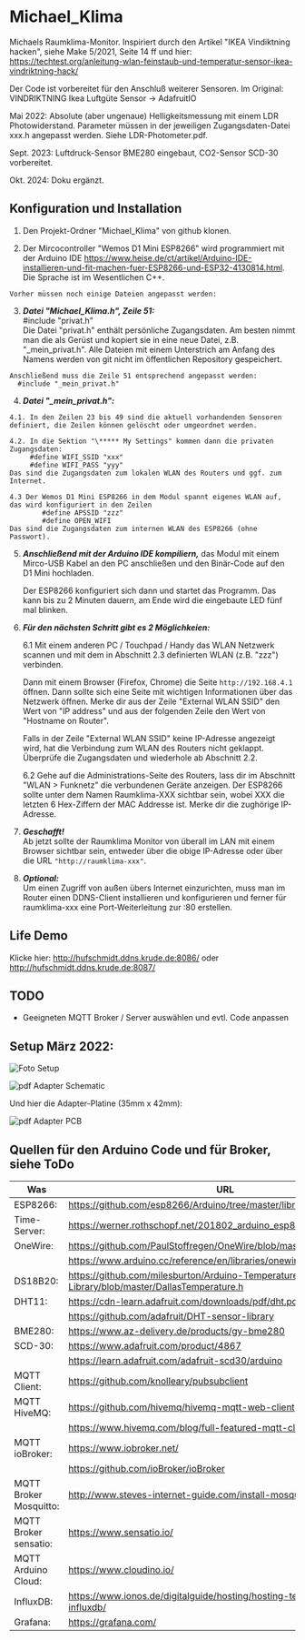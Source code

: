# Michael_Klima

Michaels Raumklima-Monitor. Inspiriert durch den Artikel
"IKEA Vindiktning hacken", siehe Make 5/2021, Seite 14 ff und hier: <https://techtest.org/anleitung-wlan-feinstaub-und-temperatur-sensor-ikea-vindriktning-hack/>

Der Code ist vorbereitet für den Anschluß weiterer Sensoren.
Im Original: VINDRIKTNING Ikea Luftgüte Sensor -> AdafruitIO

Mai 2022: Absolute (aber ungenaue) Helligkeitsmessung mit einem LDR Photowiderstand. Parameter müssen in der jeweiligen Zugangsdaten-Datei xxx.h angepasst werden. Siehe LDR-Photometer.pdf.

Sept. 2023: Luftdruck-Sensor BME280 eingebaut, CO2-Sensor SCD-30 vorbereitet.

Okt. 2024: Doku ergänzt.

## Konfiguration und Installation
  1. Den Projekt-Ordner "Michael_Klima" von github klonen.

  2. Der Mircocontroller "Wemos D1 Mini ESP8266" wird programmiert mit der Arduino IDE <https://www.heise.de/ct/artikel/Arduino-IDE-installieren-und-fit-machen-fuer-ESP8266-und-ESP32-4130814.html>. Die Sprache ist im Wesentlichen C++.

    Vorher müssen noch einige Dateien angepasst werden:

  3. ***Datei "Michael_Klima.h", Zeile 51:***  
        #include "privat.h"  
    Die Datei "privat.h" enthält persönliche Zugangsdaten. Am besten nimmt man
die als Gerüst und kopiert sie in eine neue Datei, z.B. "_mein_privat.h".
Alle Dateien mit einem Unterstrich am Anfang des Namens werden von git nicht
im öffentlichen Repository gespeichert.

    Anschließend muss die Zeile 51 entsprechend angepasst werden:  
      #include "_mein_privat.h"


  4. ***Datei "_mein_privat.h":***

    4.1. In den Zeilen 23 bis 49 sind die aktuell vorhandenden Sensoren definiert, die Zeilen können gelöscht oder umgeordnet werden.

    4.2. In die Sektion "\***** My Settings" kommen dann die privaten Zugangsdaten:  
         #define WIFI_SSID "xxx"  
         #define WIFI_PASS "yyy"  
    Das sind die Zugangsdaten zum lokalen WLAN des Routers und ggf. zum Internet.

    4.3 Der Wemos D1 Mini ESP8266 in dem Modul spannt eigenes WLAN auf, das wird konfiguriert in den Zeilen  
            #define APSSID "zzz"  
            #define OPEN_WIFI  
    Das sind die Zugangsdaten zum internen WLAN des ESP8266 (ohne Passwort).

5. ***Anschließend mit der Arduino IDE kompiliern,*** das Modul mit einem Mirco-USB Kabel an den PC anschließen und den Binär-Code auf den D1 Mini hochladen.

    Der ESP8266 konfiguriert sich dann und startet das Programm. Das kann bis zu 2 Minuten dauern, am Ende wird die eingebaute LED fünf mal blinken.

6. ***Für den nächsten Schritt gibt es 2 Möglichkeien:***

    6.1 Mit einem anderen PC / Touchpad / Handy das WLAN Netzwerk scannen und mit dem in Abschnitt 2.3 definierten WLAN (z.B. "zzz") verbinden.

      Dann mit einem Browser (Firefox, Chrome) die Seite `http://192.168.4.1` öffnen. Dann sollte sich eine Seite mit wichtigen Informationen über das Netzwerk öffnen. Merke dir aus der Zeile "External WLAN SSID" den Wert von "IP address" und aus der folgenden Zeile den Wert von "Hostname on Router".

      Falls in der Zeile "External WLAN SSID" keine IP-Adresse angezeigt wird, hat die Verbindung zum WLAN des Routers nicht geklappt. Überprüfe die Zugangsdaten und wiederhole ab Abschnitt 2.2.

    6.2 Gehe auf die Administrations-Seite des Routers, lass dir im Abschnitt "WLAN > Funknetz" die verbundenen Geräte anzeigen. Der ESP8266 sollte unter dem Namen Raumklima-XXX sichtbar sein, wobei XXX die letzten 6 Hex-Ziffern der MAC Addresse ist. Merke dir die zughörige IP-Adresse.

7. ***Geschafft!***  
  Ab jetzt sollte der Raumklima Monitor von überall im LAN mit einem Browser sichtbar sein, entweder über die obige IP-Adresse oder über die URL `"http://raumklima-xxx"`.

8. ***Optional:***  
  Um einen Zugriff von außen übers Internet einzurichten, muss man im Router einen DDNS-Client installieren und konfigurieren und ferner für raumklima-xxx eine Port-Weiterleitung zur <IP-Adresse des Moduls>:80 erstellen.


## Life Demo

Klicke hier: <http://hufschmidt.ddns.krude.de:8086/> oder <http://hufschmidt.ddns.krude.de:8087/>

## TODO

  * Geeigneten MQTT Broker / Server auswählen und evtl. Code anpassen

## Setup März 2022:

![Foto Setup](Klima-Monitor_1.png)

![pdf Adapter Schematic](D1-Mini_Adapter_V4_sch.png "Schaltplan")

Und hier die Adapter-Platine (35mm x 42mm):

![pdf Adapter PCB](D1-Mini_Adapter_V4_brd.png "Platine")

## Quellen für den Arduino Code und für Broker, siehe ToDo
|Was     |URL|
|--------|------------------------------------------------------------------------|
|ESP8266:|<https://github.com/esp8266/Arduino/tree/master/libraries/ESP8266WiFi/>|
|Time-Server:|<https://werner.rothschopf.net/201802_arduino_esp8266_ntp.htm>|
|OneWire:|<https://github.com/PaulStoffregen/OneWire/blob/master/OneWire.h>|
|        |<https://www.arduino.cc/reference/en/libraries/onewire/>|
|DS18B20:|<https://github.com/milesburton/Arduino-Temperature-Control-Library/blob/master/DallasTemperature.h>|
|DHT11:  |<https://cdn-learn.adafruit.com/downloads/pdf/dht.pdf>|
|        |<https://github.com/adafruit/DHT-sensor-library>|
|BME280: |<https://www.az-delivery.de/products/gy-bme280>|
|SCD-30: |<https://www.adafruit.com/product/4867>|
|        |<https://learn.adafruit.com/adafruit-scd30/arduino>|
|MQTT Client:|<https://github.com/knolleary/pubsubclient>|
|MQTT HiveMQ:| <https://github.com/hivemq/hivemq-mqtt-web-client>|
| |<https://www.hivemq.com/blog/full-featured-mqtt-client-browser/>|
|MQTT ioBroker:|<https://www.iobroker.net/>|
| |<https://github.com/ioBroker/ioBroker>|
|MQTT Broker Mosquitto:|<http://www.steves-internet-guide.com/install-mosquitto-linux/>|
|MQTT Broker sensatio:|<https://www.sensatio.io/>|
|MQTT Arduino Cloud:|<https://www.cloudino.io/>|
|InfluxDB:|<https://www.ionos.de/digitalguide/hosting/hosting-technik/was-ist-influxdb/>|
|Grafana: |<https://grafana.com/>|


